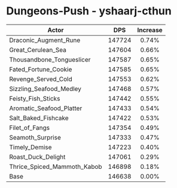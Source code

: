 # Dungeons-Push - yshaarj-cthun
| Actor | DPS | Increase |
|---|:---:|:---:|
|Draconic_Augment_Rune|147724|0.74%|
|Great_Cerulean_Sea|147604|0.66%|
|Thousandbone_Tongueslicer|147587|0.65%|
|Fated_Fortune_Cookie|147585|0.65%|
|Revenge_Served_Cold|147553|0.62%|
|Sizzling_Seafood_Medley|147468|0.57%|
|Feisty_Fish_Sticks|147442|0.55%|
|Aromatic_Seafood_Platter|147433|0.54%|
|Salt_Baked_Fishcake|147422|0.53%|
|Filet_of_Fangs|147354|0.49%|
|Seamoth_Surprise|147333|0.47%|
|Timely_Demise|147223|0.40%|
|Roast_Duck_Delight|147061|0.29%|
|Thrice_Spiced_Mammoth_Kabob|146898|0.18%|
|Base|146638|0.00%|

